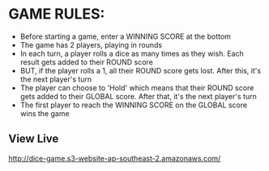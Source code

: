 # GAME RULES: 
- Before starting a game, enter a WINNING SCORE at the bottom
- The game has 2 players, playing in rounds
- In each turn, a player rolls a dice as many times as they wish. Each result gets added to their ROUND score
- BUT, if the player rolls a 1, all their ROUND score gets lost. After this, it's the next player's turn
- The player can choose to 'Hold' which means that their ROUND score gets added to their GLOBAL score. After that, 
it's the next player's turn
- The first player to reach the WINNING SCORE on the GLOBAL score wins the game 

## View Live

http://dice-game.s3-website-ap-southeast-2.amazonaws.com/
